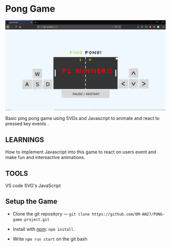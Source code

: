 # Pong Game 

![pong_game](public/imgs/pong.png)

Basic ping pong game using SVGs and Javascript to animate and react to pressed key events .

## LEARNINGS 

How to implement Javascript into this game to react on users event and make fun and intereactive animations.

## TOOLS

VS code 
SVG's
JavaScript


## Setup the Game 

* Clone the git repository — `git clone
  https://github.com/OM-AN27/PONG-game-project.git`  

* Install with [npm](https://www.npmjs.com/): `npm install`.

* Write `npm run start` on the git bash 




